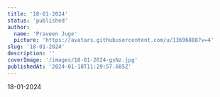 ```yaml
---
title: '18-01-2024'
status: 'published'
author:
  name: 'Praveen Juge'
  picture: 'https://avatars.githubusercontent.com/u/13696888?v=4'
slug: '18-01-2024'
description: ''
coverImage: '/images/18-01-2024-gxNz.jpg'
publishedAt: '2024-01-18T11:29:57.685Z'
---
```


18-01-2024